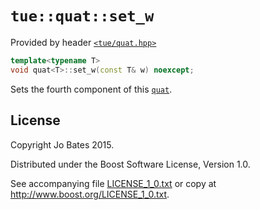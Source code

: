 `tue::quat::set_w`
==================
Provided by header [`<tue/quat.hpp>`](../../headers/quat.md)

```c++
template<typename T>
void quat<T>::set_w(const T& w) noexcept;
```

Sets the fourth component of this [`quat`](../../headers/quat.md).

License
-------
Copyright Jo Bates 2015.

Distributed under the Boost Software License, Version 1.0.

See accompanying file [LICENSE_1_0.txt](../../../LICENSE_1_0.txt) or copy at
http://www.boost.org/LICENSE_1_0.txt.
